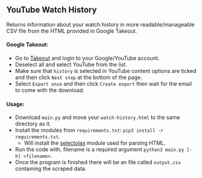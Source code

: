 ## YouTube Watch History

Returns information about your watch history in more readable/manageable CSV file from the HTML provided in Google Takeout.

#### Google Takeout:
* Go to [Takeout](https://takeout.google.com/) and login to your Google/YouTube account.
* Deselect all and select YouTube from the list.
* Make sure that ```history``` is selected in YouTube content options are ticked and then click ```Next step``` at the bottom of the page.
* Select ```Export once``` and then click ```Create export``` then wait for the email to come with the download.

#### Usage:
* Download ```main.py``` and move your ```watch-history.html``` to the same directory as it.
* Install the modules from ```requirements.txt```: ```pip3 install -r requirements.txt```.
  * Will install the [selectolax](https://github.com/rushter/selectolax) module used for parsing HTML.
* Run the code with, filename is a required argument ```python3 main.py [-h] <filename>```.
* Once the program is finished there will be an file called ```output.csv``` containing the scraped data.
